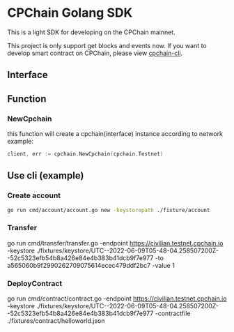 # CPChain Golang SDK

This is a light SDK for developing on the CPChain mainnet.

This project is only support get blocks and events now. If you want to develop smart contract on CPChain, please view [cpchain-cli](https://github.com/cpchain/cpchain-cli).

## Interface

## Function 
### NewCpchain
this function will create a cpchain(interface) instance according to network
example:
``` go
client, err := cpchain.NewCpchain(cpchain.Testnet)
```




## Use cli (example)

### Create account

```bash
go run cmd/account/account.go new -keystorepath ./fixture/account
```

### Transfer

go run cmd/transfer/transfer.go -endpoint https://civilian.testnet.cpchain.io -keystore ./fixtures/keystore/UTC--2022-06-09T05-48-04.258507200Z--52c5323efb54b8a426e84e4b383b41dcb9f7e977 -to a565060b9f2990262709075614ecec479ddf2bc7 -value 1

### DeployContract
go run cmd/contract/contract.go -endpoint https://civilian.testnet.cpchain.io -keystore ./fixtures/keystore/UTC--2022-06-09T05-48-04.258507200Z--52c5323efb54b8a426e84e4b383b41dcb9f7e977 -contractfile ./fixtures/contract/helloworld.json